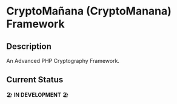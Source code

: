# CryptoMañana (CryptoManana) Framework

## Description
An Advanced PHP Cryptography Framework.

## Current Status
:beach_umbrella: **IN DEVELOPMENT** :beach_umbrella:
